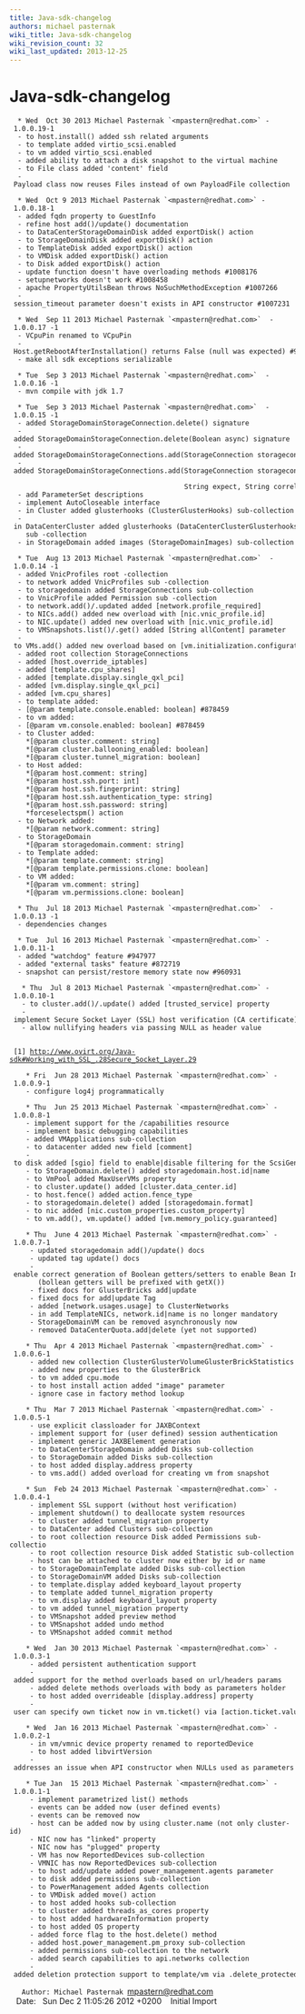 ```yaml
---
title: Java-sdk-changelog
authors: michael pasternak
wiki_title: Java-sdk-changelog
wiki_revision_count: 32
wiki_last_updated: 2013-12-25
---
```


# Java-sdk-changelog

      * Wed  Oct 30 2013 Michael Pasternak `<mpastern@redhat.com>` - 1.0.0.19-1
      - to host.install() added ssh related arguments
      - to template added virtio_scsi.enabled
      - to vm added virtio_scsi.enabled
      - added ability to attach a disk snapshot to the virtual machine
      - to File class added 'content' field
      - Payload class now reuses Files instead of own PayloadFile collection

      * Wed  Oct 9 2013 Michael Pasternak `<mpastern@redhat.com>` - 1.0.0.18-1
      - added fqdn property to GuestInfo
      - refine host add()/update() documentation
      - to DataCenterStorageDomainDisk added exportDisk() action
      - to StorageDomainDisk added exportDisk() action
      - to TemplateDisk added exportDisk() action
      - to VMDisk added exportDisk() action
      - to Disk added exportDisk() action
      - update function doesn't have overloading methods #1008176
      - setupnetworks doesn't work #1008458
      - apache PropertyUtilsBean throws NoSuchMethodException #1007266
      - session_timeout parameter doesn't exists in API constructor #1007231

      * Wed  Sep 11 2013 Michael Pasternak `<mpastern@redhat.com>`  - 1.0.0.17 -1
      - VCpuPin renamed to VCpuPin
      - Host.getRebootAfterInstallation() returns False (null was expected) #985842
      - make all sdk exceptions serializable

      * Tue  Sep 3 2013 Michael Pasternak `<mpastern@redhat.com>`  - 1.0.0.16 -1
      - mvn compile with jdk 1.7

      * Tue  Sep 3 2013 Michael Pasternak `<mpastern@redhat.com>`  - 1.0.0.15 -1
      - added StorageDomainStorageConnection.delete() signature
      - added StorageDomainStorageConnection.delete(Boolean async) signature
      - added StorageDomainStorageConnections.add(StorageConnection storageconnection) signature
      - added StorageDomainStorageConnections.add(StorageConnection storageconnection,
                                                 String expect, String correlationId) signature
      - add ParameterSet descriptions
      - implement AutoCloseable interface
      - in Cluster added glusterhooks (ClusterGlusterHooks) sub-collection
      - in DataCenterCluster added glusterhooks (DataCenterClusterGlusterhooks)
        sub -collection
      - in StorageDomain added images (StorageDomainImages) sub-collection

      * Tue  Aug 13 2013 Michael Pasternak `<mpastern@redhat.com>`  - 1.0.0.14 -1
      - added VnicProfiles root -collection
      - to network added VnicProfiles sub -collection
      - to storagedomain added StorageConnections sub-collection
      - to VnicProfile added Permission sub -collection
      - to network.add()/.updated added [network.profile_required]
      - to NICs.add() added new overload with [nic.vnic_profile.id]
      - to NIC.update() added new overload with [nic.vnic_profile.id]
      - to VMSnapshots.list()/.get() added [String allContent] parameter
      - to VMs.add() added new overload based on [vm.initialization.configuration.type|data]
      - added root collection StorageConnections
      - added [host.override_iptables]
      - added [template.cpu_shares]
      - added [template.display.single_qxl_pci]
      - added [vm.display.single_qxl_pci]
      - added [vm.cpu_shares]
      - to template added:
      - [@param template.console.enabled: boolean] #878459
      - to vm added:
      - [@param vm.console.enabled: boolean] #878459
      - to Cluster added:    
        *[@param cluster.comment: string]
        *[@param cluster.ballooning_enabled: boolean]
        *[@param cluster.tunnel_migration: boolean]
      - to Host added:
        *[@param host.comment: string]
        *[@param host.ssh.port: int]
        *[@param host.ssh.fingerprint: string]
        *[@param host.ssh.authentication_type: string]
        *[@param host.ssh.password: string]
        *forceselectspm() action
      - to Network added:
        *[@param network.comment: string]
      - to StorageDomain
        *[@param storagedomain.comment: string]
      - to Template added:
        *[@param template.comment: string]
        *[@param template.permissions.clone: boolean]
      - to VM added:
        *[@param vm.comment: string]
        *[@param vm.permissions.clone: boolean]

      * Thu  Jul 18 2013 Michael Pasternak `<mpastern@redhat.com>`  - 1.0.0.13 -1
      - dependencies changes

      * Tue  Jul 16 2013 Michael Pasternak `<mpastern@redhat.com>` - 1.0.0.11-1
      - added "watchdog" feature #947977
      - added "external tasks" feature #872719
      - snapshot can persist/restore memory state now #960931

       * Thu  Jul 8 2013 Michael Pasternak `<mpastern@redhat.com>` - 1.0.0.10-1
       - to cluster.add()/.update() added [trusted_service] property
       - implement Secure Socket Layer (SSL) host verification (CA certificate) [1]
       - allow nullifying headers via passing NULL as header value
       
` [1] `[`http://www.ovirt.org/Java-sdk#Working_with_SSL_.28Secure_Socket_Layer.29`](http://www.ovirt.org/Java-sdk#Working_with_SSL_.28Secure_Socket_Layer.29)

        * Fri  Jun 28 2013 Michael Pasternak `<mpastern@redhat.com>` - 1.0.0.9-1
        - configure log4j programmatically

        * Thu  Jun 25 2013 Michael Pasternak `<mpastern@redhat.com>` - 1.0.0.8-1
        - implement support for the /capabilities resource
        - implement basic debugging capabilities
        - added VMApplications sub-collection
        - to datacenter added new field [comment]
        - to disk added [sgio] field to enable|disable filtering for the ScsiGenericIo
        - to StorageDomain.delete() added storagedomain.host.id|name
        - to VmPool added MaxUserVMs property
        - to cluster.update() added [cluster.data_center.id]
        - to host.fence() added action.fence_type
        - to storagedomain.delete() added [storagedomain.format]
        - to nic added [nic.custom_properties.custom_property]
        - to vm.add(), vm.update() added [vm.memory_policy.guaranteed]

        * Thu  June 4 2013 Michael Pasternak `<mpastern@redhat.com>` - 1.0.0.7-1
         - updated storagedomain add()/update() docs
         - updated tag update() docs
         - enable correct generation of Boolean getters/setters to enable Bean Introspection apis
           (bollean getters will be prefixed with getX())
         - fixed docs for GlusterBricks add|update
         - fixed docs for add|update Tag
         - added [network.usages.usage] to ClusterNetworks
         - in add TemplateNICs, network.id|name is no longer mandatory
         - StorageDomainVM can be removed asynchronously now
         - removed DataCenterQuota.add|delete (yet not supported)

        * Thu  Apr 4 2013 Michael Pasternak `<mpastern@redhat.com>` - 1.0.0.6-1
         - added new collection ClusterGlusterVolumeGlusterBrickStatistics
         - added new properties to the GlusterBrick
         - to vm added cpu.mode
         - to host install action added "image" parameter
         - ignore case in factory method lookup

        * Thu  Mar 7 2013 Michael Pasternak `<mpastern@redhat.com>` - 1.0.0.5-1
         - use explicit classloader for JAXBContext
         - implement support for (user defined) session authentication
         - implement generic JAXBElement generation
         - to DataCenterStorageDomain added Disks sub-collection
         - to StorageDomain added Disks sub-collection
         - to host added display.address property
         - to vms.add() added overload for creating vm from snapshot

        * Sun  Feb 24 2013 Michael Pasternak `<mpastern@redhat.com>` - 1.0.0.4-1
         - implement SSL support (without host verification)
         - implement shutdown() to deallocate system resources
         - to cluster added tunnel_migration property
         - to DataCenter added Clusters sub-collection
         - to root collection resource Disk added Permissions sub-collectio
         - to root collection resource Disk added Statistic sub-collection
         - host can be attached to cluster now either by id or name
         - to StorageDomainTemplate added Disks sub-collection
         - to StorageDomainVM added Disks sub-collection
         - to template.display added keyboard_layout property
         - to template added tunnel_migration property
         - to vm.display added keyboard_layout property
         - to vm added tunnel_migration property
         - to VMSnapshot added preview method
         - to VMSnapshot added undo method
         - to VMSnapshot added commit method

        * Wed  Jan 30 2013 Michael Pasternak `<mpastern@redhat.com>` - 1.0.0.3-1
         - added persistent authentication support
         - added support for the method overloads based on url/headers params
         - added delete methods overloads with body as parameters holder
         - to host added overrideable [display.address] property
         - user can specify own ticket now in vm.ticket() via [action.ticket.value]

        * Wed  Jan 16 2013 Michael Pasternak `<mpastern@redhat.com>` - 1.0.0.2-1
         - in vm/vmnic device property renamed to reportedDevice
         - to host added libvirtVersion
         - addresses an issue when API constructor when NULLs used as parameters

        * Tue Jan  15 2013 Michael Pasternak `<mpastern@redhat.com>` - 1.0.0.1-1
         - implement parametrized list() methods
         - events can be added now (user defined events)
         - events can be removed now
         - host can be added now by using cluster.name (not only cluster-id)
         - NIC now has "linked" property
         - NIC now has "plugged" property
         - VM has now ReportedDevices sub-collection
         - VMNIC has now ReportedDevices sub-collection
         - to host add/update added power_management.agents parameter
         - to disk added permissions sub-collection
         - to PowerManagement added Agents collection
         - to VMDisk added move() action
         - to host added hooks sub-collection
         - to cluster added threads_as_cores property
         - to host added hardwareInformation property
         - to host added OS property
         - added force flag to the host.delete() method
         - added host.power_management.pm_proxy sub-collection
         - added permissions sub-collection to the network
         - added search capabilities to api.networks collection
         - added deletion protection support to template/vm via .delete_protected property

`   Author: Michael Pasternak `<mpastern@redhat.com>
         Date:   Sun Dec 2 11:05:26 2012 +0200
         Initial Import
